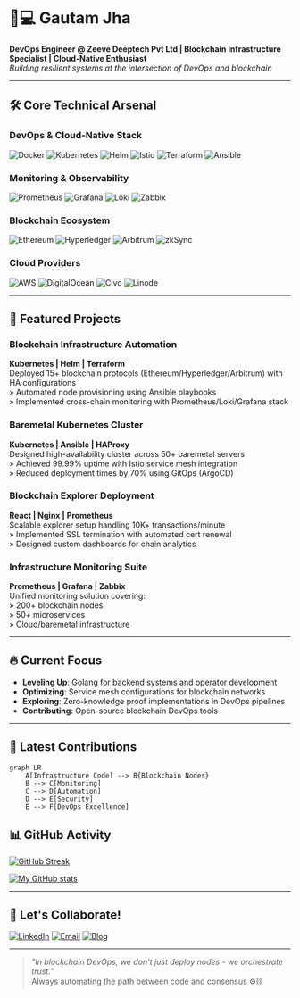 # 👨💻 Gautam Jha  
**DevOps Engineer @ Zeeve Deeptech Pvt Ltd | Blockchain Infrastructure Specialist | Cloud-Native Enthusiast**  
*Building resilient systems at the intersection of DevOps and blockchain*

---

## 🛠️ Core Technical Arsenal

### **DevOps & Cloud-Native Stack**
![Docker](https://img.shields.io/badge/Docker-2496ED?style=for-the-badge&logo=docker&logoColor=white)
![Kubernetes](https://img.shields.io/badge/Kubernetes-326CE5?style=for-the-badge&logo=kubernetes&logoColor=white)
![Helm](https://img.shields.io/badge/Helm-0F1689?style=for-the-badge&logo=helm)
![Istio](https://img.shields.io/badge/Istio-466BB0?style=for-the-badge&logo=istio)
![Terraform](https://img.shields.io/badge/Terraform-7B42BC?style=for-the-badge&logo=terraform)
![Ansible](https://img.shields.io/badge/Ansible-EE0000?style=for-the-badge&logo=ansible)

### **Monitoring & Observability**
![Prometheus](https://img.shields.io/badge/Prometheus-E6522C?style=for-the-badge&logo=prometheus)
![Grafana](https://img.shields.io/badge/Grafana-F46800?style=for-the-badge&logo=grafana)
![Loki](https://img.shields.io/badge/Loki-2C3D50?style=for-the-badge&logo=grafana)
![Zabbix](https://img.shields.io/badge/Zabbix-DD1600?style=for-the-badge&logo=zabbix)

### **Blockchain Ecosystem**
![Ethereum](https://img.shields.io/badge/Ethereum-3C3C3D?style=for-the-badge&logo=ethereum)
![Hyperledger](https://img.shields.io/badge/Hyperledger-2F3134?style=for-the-badge&logo=hyperledger)
![Arbitrum](https://img.shields.io/badge/Arbitrum-28A0EF?style=for-the-badge)
![zkSync](https://img.shields.io/badge/zkSync-1E69FF?style=for-the-badge)

### **Cloud Providers**
![AWS](https://img.shields.io/badge/AWS-232F3E?style=for-the-badge&logo=amazon-aws)
![DigitalOcean](https://img.shields.io/badge/Digital_Ocean-0080FF?style=for-the-badge&logo=digitalocean)
![Civo](https://img.shields.io/badge/Civo-2391F2?style=for-the-badge)
![Linode](https://img.shields.io/badge/Linode-00A95C?style=for-the-badge&logo=linode)

---

## 🚀 Featured Projects

### **Blockchain Infrastructure Automation**
**Kubernetes | Helm | Terraform**  
Deployed 15+ blockchain protocols (Ethereum/Hyperledger/Arbitrum) with HA configurations  
» Automated node provisioning using Ansible playbooks  
» Implemented cross-chain monitoring with Prometheus/Loki/Grafana stack

### **Baremetal Kubernetes Cluster**
**Kubernetes | Ansible | HAProxy**  
Designed high-availability cluster across 50+ baremetal servers  
» Achieved 99.99% uptime with Istio service mesh integration  
» Reduced deployment times by 70% using GitOps (ArgoCD)

### **Blockchain Explorer Deployment**
**React | Nginx | Prometheus**  
Scalable explorer setup handling 10K+ transactions/minute  
» Implemented SSL termination with automated cert renewal  
» Designed custom dashboards for chain analytics

### **Infrastructure Monitoring Suite**
**Prometheus | Grafana | Zabbix**  
Unified monitoring solution covering:  
» 200+ blockchain nodes  
» 50+ microservices  
» Cloud/baremetal infrastructure  

---

## 🔥 Current Focus
- **Leveling Up**: Golang for backend systems and operator development
- **Optimizing**: Service mesh configurations for blockchain networks
- **Exploring**: Zero-knowledge proof implementations in DevOps pipelines
- **Contributing**: Open-source blockchain DevOps tools

---
## 📝 Latest Contributions

```mermaid
graph LR
    A[Infrastructure Code] --> B{Blockchain Nodes}
    B --> C[Monitoring]
    C --> D[Automation]
    D --> E[Security]
    E --> F[DevOps Excellence]
```


## 📊 GitHub Activity
[![GitHub Streak](https://streak-stats.demolab.com?user=devops-gautamjha&theme=dark&date_format=j%20M%5B%20Y%5D&exclude_days=Sun%2CMon%2CTue%2CWed%2CThu%2CFri%2CSat)](https://git.io/streak-stats)

[![My GitHub stats](https://github-readme-stats.vercel.app/api?username=devops-gautamjha)](https://github.com/devops-gautamjha/github-readme-stats)

---

## 🤝 Let's Collaborate!
[![LinkedIn](https://img.shields.io/badge/LinkedIn-0A66C2?style=for-the-flat&logo=linkedin)](https://www.linkedin.com/in/devops-gautam/)
[![Email](https://img.shields.io/badge/Email-D14836?style=for-the-flat&logo=gmail)](mailto:devops.gautamjha@gmail.com)
[![Blog](https://img.shields.io/badge/Blog-FF5722?style=for-the-flat&logo=rss)](https://hashnode.com/@devops-gautam)

---

> *"In blockchain DevOps, we don't just deploy nodes - we orchestrate trust."*  
> Always automating the path between code and consensus ⚙️⛓️
